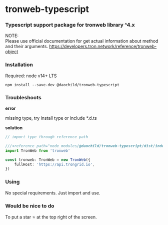 # tronweb-typescript

### Typescript support package for tronweb library ^4.x

NOTE:   
Please use official documentation for get actual information about method and their arguments.
https://developers.tron.network/reference/tronweb-object

### Installation

Required: node v14+ LTS

```shell
npm install --save-dev @daochild/tronweb-typescript
```
### Troubleshoots

**error**

missing type, try install type or include *.d.ts

**solution**

```typescript
// import type through reference path 

///<reference path="node_modules/@daochild/tronweb-typescript/dist/index.d.ts"/>
import TronWeb from 'tronweb'

const tronweb: TronWeb = new TronWeb({
    fullHost: 'https://api.trongrid.io',
})
```

### Using

No special requirements. Just import and use.

### Would be nice to do

To put a star ⭐ at the top right of the screen.
